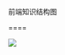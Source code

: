 前端知识结构图

====

![](https://github.com/MinstoneUED/front-end-documents/tree/master/graph/front-end-graph.jpg) 